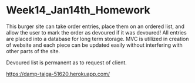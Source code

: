 # Week14_Jan14th_Homework

This burger site can take order entries, place them on an ordered list, and allow the user to mark the order as devoured if it was devoured! All entries are placed into a database for long term storage. MVC is utilized in creation of website and each piece can be updated easily without interfering with other parts of the site.

Devoured list is permanent as to request of client.

https://damp-taiga-51620.herokuapp.com/

